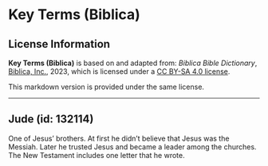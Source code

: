 # Key Terms (Biblica)

## License Information

**Key Terms (Biblica)** is based on and adapted from: _Biblica Bible Dictionary_, [Biblica, Inc.](https://www.biblica.com/), 2023, which is licensed under a [CC BY-SA 4.0 license](https://creativecommons.org/licenses/by-sa/4.0/legalcode.en).

This markdown version is provided under the same license.



--------------------------------

## Jude (id: 132114)

One of Jesus’ brothers. At first he didn’t believe that Jesus was the Messiah. Later he trusted Jesus and became a leader among the churches. The New Testament includes one letter that he wrote.


